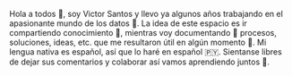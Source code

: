 Hola a todos 👋, soy Victor Santos y llevo ya algunos años trabajando en el apasionante mundo de los datos 👀.
La idea de este espacio es ir compartiendo conocimiento 🧠, mientras voy documentando 📄 procesos, soluciones, ideas, etc. que me resultaron útil en algún momento 🦾.
Mi lengua nativa es español, así que lo haré en español 🇵🇾.
Sientanse libres de dejar sus comentarios y colaborar así vamos aprendiendo juntos 🌱.
<!---
viasanro/viasanro is a ✨ special ✨ repository because its `README.md` (this file) appears on your GitHub profile.
You can click the Preview link to take a look at your changes.
--->
